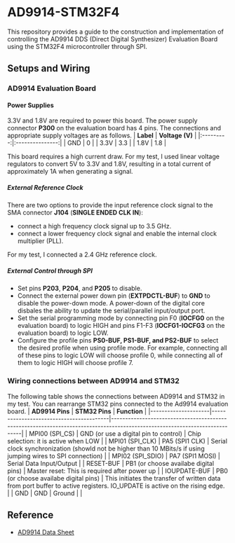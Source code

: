 # AD9914-STM32F4
This repository provides a guide to the construction and implementation of controlling the AD9914 DDS (Direct Digital Synthesizer) Evaluation Board using the STM32F4 microcontroller through SPI. 
## Setups and Wiring
### AD9914 Evaluation Board
#### Power Supplies ####
3.3V and 1.8V are required to power this board. The power supply connector **P300** on the evaluation board has 4 pins. The connections and appropriate supply voltages are as follows.
| **Label** | **Voltage (V)** |
|:---------:|:---------------:|
|    GND    |        0        |
|    3.3V   |       3.3       |
|    1.8V   |       1.8       |

This board requires a high current draw. For my test, I used linear voltage regulators to convert 5V to 3.3V and 1.8V, resulting in a total current of approximately 1A when generating a signal.
##### External Reference Clock #####
There are two options to provide the input reference clock signal to the SMA connector **J104** (**SINGLE ENDED CLK IN**):
- connect a high frequency clock signal up to 3.5 GHz.
- connect a lower frequency clock signal and enable the internal clock multiplier (PLL).

For my test, I connected a 2.4 GHz reference clock.
##### External Control through SPI #####
- Set pins **P203**, **P204**, and **P205** to disable.
- Connect the external power down pin (**EXTPDCTL-BUF**) to **GND** to disable the power-down mode. A power-down of the digital core disbales the ability to update the serial/parallel input/output port.
- Set the serial programming mode by connecting pin F0 (**IOCFG0** on the evaluation board) to logic HIGH and pins F1-F3 (**IOCFG1-IOCFG3** on the evaluation board) to logic LOW.
- Configure the profile pins **PS0-BUF, PS1-BUF, and PS2-BUF** to select the desired profile when using profile mode. For example, connecting all of these pins to logic LOW will choose profile 0, while connecting all of them to logic HIGH will choose profile 7.
### Wiring connections between AD9914 and STM32
The following table shows the connections between AD9914 and STM32 in my test. You can rearrange STM32 pins connected to the Ad9914 evaluation board.
     | **AD9914 Pins**     | **STM32 Pins**                          | **Function**                                                                                                               |
|---------------------|-----------------------------------------|----------------------------------------------------------------------------------------------------------------------------|
| MPI00 (SPI_CS)      | GND (or use a digital pin to control)   | Chip selection: it is active when LOW                                                                                      |
| MPI01 (SPI_CLK)     | PA5 (SPI1 CLK)                          | Serial clock synchronization (showld not be higher than 10 MBits/s if using jumping wires to SPI connection)               |
| MPI02 (SPI_SDIO)    | PA7 (SPI1 MOSI)                         | Serial Data Input/Output                                                                                                   |
| RESET-BUF           | PB1 (or choose availabe digital pins)   | Master reset: This is required after power up                                                                              |
| IOUPDATE-BUF        | PB0 (or choose availabe digital pins)   | This initiates the transfer of written data from port buffer to active registers. IO_UPDATE is active on the rising edge.  |
| GND                 | GND                                     | Ground                                                                                                                     |                                                                                              |
## Reference
- [AD9914 Data Sheet](https://www.analog.com/media/en/technical-documentation/data-sheets/ad9914.pdf)
